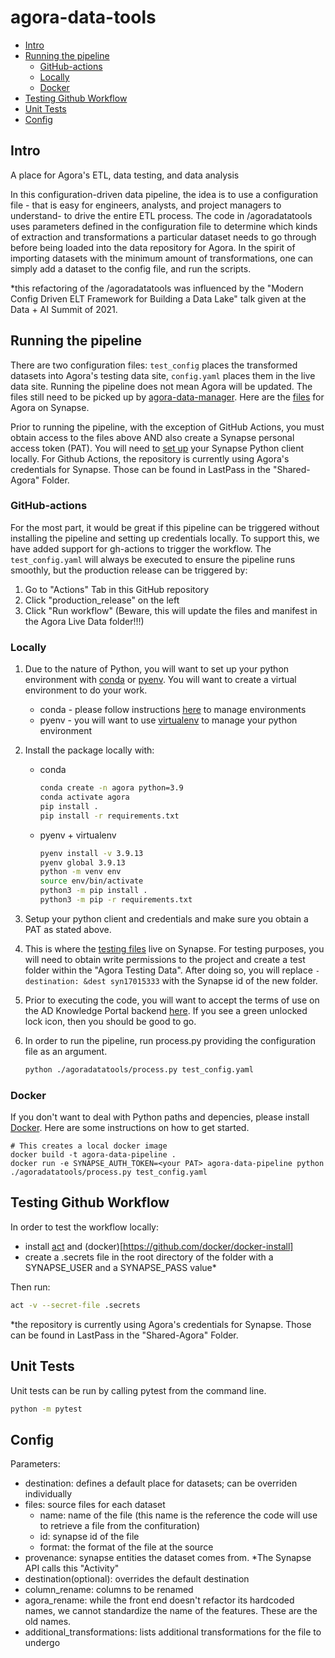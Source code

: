 # agora-data-tools

- [Intro](#intro)
- [Running the pipeline](#running-the-pipeline)
  - [GitHub-actions](#github-actions)
  - [Locally](#locally)
  - [Docker](#docker)
- [Testing Github Workflow](#testing-github-workflow)
- [Unit Tests](#unit-tests)
- [Config](#config)

## Intro
A place for Agora's ETL, data testing, and data analysis

In this configuration-driven data pipeline, the idea is to use a configuration file - that is easy for
engineers, analysts, and project managers to understand- to drive the entire ETL process.  The code in /agoradatatools uses
parameters defined in the configuration file to determine which kinds of extraction and transformations a particular
dataset needs to go through before being loaded into the data repository for Agora.  In the spirit of importing datasets
with the minimum amount of transformations, one can simply add a dataset to the config file, and run the scripts. 

*this refactoring of the /agoradatatools was influenced by the "Modern Config Driven ELT Framework for Building a 
Data Lake" talk given at the Data + AI Summit of 2021.

## Running the pipeline

There are two configuration files:  ```test_config``` places the transformed datasets into Agora's testing data site,
```config.yaml``` places them in the live data site.  Running the pipeline does not mean Agora will be updated.  The files
still need to be picked up by [agora-data-manager](https://github.com/Sage-Bionetworks/agora-data-manager/). Here are the [files](https://www.synapse.org/#!Synapse:syn11850457/files/) for Agora on Synapse.

Prior to running the pipeline, with the exception of GitHub Actions, you must obtain access to the files above AND also create a Synapse personal access token (PAT). You will need to [set up](https://help.synapse.org/docs/Client-Configuration.1985446156.html) your Synapse Python client locally.  For Github Actions, the repository is currently using Agora's credentials for Synapse.  Those can be found in LastPass in the "Shared-Agora" Folder.


### GitHub-actions

For the most part, it would be great if this pipeline can be triggered without installing the pipeline and setting up credentials locally.  To support this, we have added support for gh-actions to trigger the workflow.  The `test_config.yaml` will always be executed to ensure the pipeline runs smoothly, but the production release can be triggered by:

1. Go to "Actions" Tab in this GitHub repository
1. Click "production_release" on the left
1. Click "Run workflow" (Beware, this will update the files and manifest in the Agora Live Data folder!!!)

### Locally

1. Due to the nature of Python, you will want to set up your python environment with [conda](https://www.anaconda.com/products/distribution) or [pyenv](https://github.com/pyenv/pyenv).  You will want to create a virtual environment to do your work.
    * conda - please follow instructions [here](https://docs.conda.io/projects/conda/en/latest/user-guide/tasks/manage-environments.html) to manage environments
    * pyenv - you will want to use [virtualenv](https://virtualenv.pypa.io/en/latest/) to manage your python environment

1. Install the package locally with:

    * conda
      ```bash
      conda create -n agora python=3.9
      conda activate agora
      pip install .
      pip install -r requirements.txt
      ```
    * pyenv + virtualenv
      ```bash
      pyenv install -v 3.9.13
      pyenv global 3.9.13
      python -m venv env
      source env/bin/activate
      python3 -m pip install .
      python3 -m pip -r requirements.txt
      ```

1. Setup your python client and credentials and make sure you obtain a PAT as stated above.
1. This is where the [testing files](https://www.synapse.org/#!Synapse:syn17015333) live on Synapse.  For testing purposes, you will need to obtain write permissions to the project and create a test folder within the "Agora Testing Data".  After doing so, you will replace `- destination: &dest syn17015333` with the Synapse id of the new folder.

1. Prior to executing the code, you will want to accept the terms of use on the AD Knowledge Portal backend [here](https://www.synapse.org/#!Synapse:syn5550378).  If you see a green unlocked lock icon, then you should be good to go.

1. In order to run the pipeline, run process.py providing the configuration file as an argument.

    ```bash
    python ./agoradatatools/process.py test_config.yaml
    ```

### Docker

If you don't want to deal with Python paths and depencies, please install [Docker](https://docs.docker.com/get-docker/).  Here are some instructions on how to get started.

```
# This creates a local docker image
docker build -t agora-data-pipeline .
docker run -e SYNAPSE_AUTH_TOKEN=<your PAT> agora-data-pipeline python ./agoradatatools/process.py test_config.yaml
```

## Testing Github Workflow
In order to test the workflow locally:
- install [act](https://github.com/nektos/act) and (docker)[https://github.com/docker/docker-install]
- create a .secrets file in the root directory of the folder with a SYNAPSE_USER and a SYNAPSE_PASS value*

Then run:
```bash
act -v --secret-file .secrets
```

*the repository is currently using Agora's credentials for Synapse.  Those can be found in LastPass in the "Shared-Agora" Folder.

## Unit Tests
Unit tests can be run by calling pytest from the command line.
```bash
python -m pytest
```

## Config
Parameters:
- destination: defines a default place for datasets; can be overriden individually
- files: source files for each dataset
    - name: name of the file (this name is the reference the code will use to retrieve a file from the confituration)
    - id: synapse id of the file
    - format: the format of the file at the source
- provenance: synapse entities the dataset comes from. *The Synapse API calls this "Activity"
- destination(optional): overrides the default destination
- column_rename: columns to be renamed
- agora_rename: while the front end doesn't refactor its hardcoded names, we cannot standardize the name of the features.
  These are the old names.
- additional_transformations: lists additional transformations for the file to undergo 
